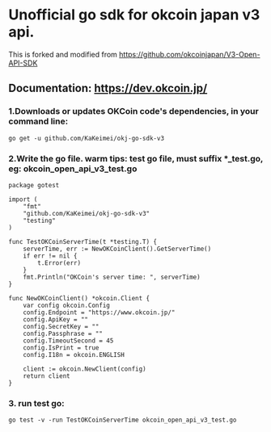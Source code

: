 # Unofficial go sdk for okcoin japan v3 api.

This is forked and modified from https://github.com/okcoinjapan/V3-Open-API-SDK

Documentation: https://dev.okcoin.jp/
-----

### 1.Downloads or updates OKCoin code's dependencies, in your command line:

```
go get -u github.com/KaKeimei/okj-go-sdk-v3
```
### 2.Write the go file. warm tips: test go file, must suffix *_test.go, eg: okcoin_open_api_v3_test.go
```
package gotest

import (
	"fmt"
	"github.com/KaKeimei/okj-go-sdk-v3"
	"testing"
)

func TestOKCoinServerTime(t *testing.T) {
	serverTime, err := NewOKCoinClient().GetServerTime()
	if err != nil {
		t.Error(err)
	}
	fmt.Println("OKCoin's server time: ", serverTime)
}

func NewOKCoinClient() *okcoin.Client {
	var config okcoin.Config
	config.Endpoint = "https://www.okcoin.jp/"
	config.ApiKey = ""
	config.SecretKey = ""
	config.Passphrase = ""
	config.TimeoutSecond = 45
	config.IsPrint = true
	config.I18n = okcoin.ENGLISH

	client := okcoin.NewClient(config)
	return client
}
```
### 3. run test go:
```
go test -v -run TestOKCoinServerTime okcoin_open_api_v3_test.go
```
